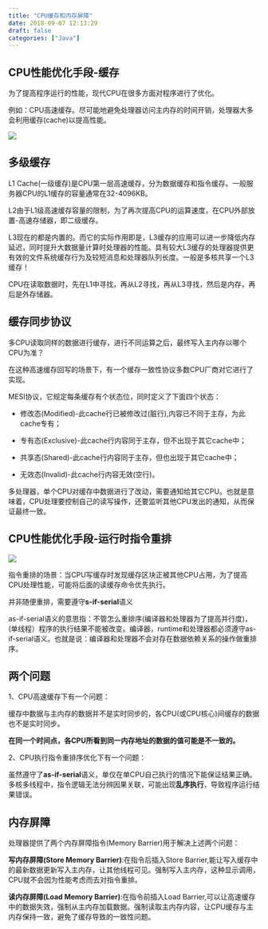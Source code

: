 ```yaml
---
title: "CPU缓存和内存屏障"
date: 2018-09-07 12:13:29
draft: false
categories: ["Java"]
---
```


## CPU性能优化手段-缓存

为了提高程序运行的性能，现代CPU在很多方面对程序进行了优化。

例如：CPU高速缓存。尽可能地避免处理器访问主内存的时间开销，处理器大多会利用缓存(cache)以提高性能。

![](https://ueyao.github.io/image-hosting/blog/2019/8/cpu-cache-and-memory-barrier-01.png)

## 多级缓存

L1 Cache(一级缓存)是CPU第一层高速缓存，分为数据缓存和指令缓存。一般服务器CPU的L1缓存的容量通常在32-4096KB。

L2由于L1级高速缓存容量的限制，为了再次提高CPU的运算速度，在CPU外部放置-高速存储器，即二级缓存。

L3现在的都是内置的。而它的实际作用即是，L3缓存的应用可以进一步降低内存延迟，同时提升大数据量计算时处理器的性能。具有较大L3缓存的处理器提供更有效的文件系统缓存行为及较短消息和处理器队列长度。一般是多核共享一个L3缓存！

CPU在读取数据时，先在L1中寻找，再从L2寻找，再从L3寻找，然后是内存，再后是外存储器。

## 缓存同步协议

多CPU读取同样的数据进行缓存，进行不同运算之后，最终写入主内存以哪个CPU为准？

在这种高速缓存回写的场景下，有一个缓存一致性协议多数CPU厂商对它进行了实现。

MESI协议，它规定每条缓存有个状态位，同时定义了下面四个状态：

* 修改态(Modified)-此cache行已被修改过(脏行),内容已不同于主存，为此cache专有；

* 专有态(Exclusive)-此cache行内容同于主存，但不出现于其它cache中；

* 共享态(Shared)-此cache行内容同于主存，但也出现于其它cache中；

* 无效态(Invalid)-此cache行内容无效(空行)。

多处理器，单个CPU对缓存中数据进行了改动，需要通知给其它CPU。也就是意味着，CPU处理要控制自己的读写操作，还要监听其他CPU发出的通知，从而保证最终一致。

## CPU性能优化手段-运行时指令重排

![](https://ueyao.github.io/image-hosting/blog/2019/8/cpu-cache-and-memory-barrier-02.png)

指令重排的场景：当CPU写缓存时发现缓存区块正被其他CPU占用，为了提高CPU处理性能，可能将后面的读缓存命令优先执行。

并非随便重排，需要遵守**s-if-serial**语义

as-if-serial语义的意思指：不管怎么重排序(编译器和处理器为了提高并行度)，(单线程）程序的执行结果不能被改变。编译器，runtime和处理器都必须遵守as-if-serial语义。也就是说：编译器和处理器不会对存在数据依赖关系的操作做重排序。

## 两个问题

1、CPU高速缓存下有一个问题：

缓存中数据与主内存的数据并不是实时同步的，各CPU(或CPU核心)间缓存的数据也不是实时同步。

**在同一个时间点，各CPU所看到同一内存地址的数据的值可能是不一致的。**

2、CPU执行指令重排序优化下有一个问题：

虽然遵守了**as-if-serial**语义，单仅在单CPU自己执行的情况下能保证结果正确。多核多线程中，指令逻辑无法分辨因果关联，可能出现**乱序执行**，导致程序运行结果错误。

## 内存屏障

处理器提供了两个内存屏障指令(Memory Barrier)用于解决上述两个问题：

**写内存屏障(Store Memory Barrier)**:在指令后插入Store Barrier,能让写入缓存中的最新数据更新写入主内存，让其他线程可见。强制写入主内存，这种显示调用，CPU就不会因为性能考虑而去对指令重排。

**读内存屏障(Load Memory Barrier)**:在指令前插入Load Barrier,可以让高速缓存中的数据失效，强制从主内存加载数据。强制读取主内存内容，让CPU缓存与主内存保持一致，避免了缓存导致的一致性问题。